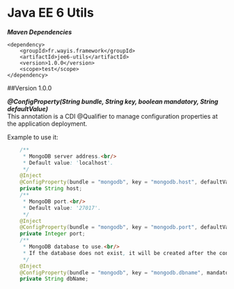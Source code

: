 # Java EE 6 Utils
**_Maven Dependencies_**<br/>
```
<dependency>
    <groupId>fr.wayis.framework</groupId>
    <artifactId>jee6-utils</artifactId>
    <version>1.0.0</version>
    <scope>test</scope>
</dependency>
```
##Version 1.0.0

**_@ConfigProperty(String bundle, String key, boolean mandatory, String defaultValue)_**<br/>
This annotation is a CDI @Qualifier to manage configuration properties at the application deployment.

Example to use it:
```java
    /**
     * MongoDB server address.<br/>
     * Default value: 'localhost'.
     */
    @Inject
    @ConfigProperty(bundle = "mongodb", key = "mongodb.host", defaultValue = "localhost")
    private String host;
    /**
     * MongoDB port.<br/>
     * Default value: '27017'.
     */
    @Inject
    @ConfigProperty(bundle = "mongodb", key = "mongodb.port", defaultValue = "27017")
    private Integer port;
    /**
     * MongoDB database to use.<br/>
     * If the database does not exist, it will be created after the construction of this singleton EJB class
     */
    @Inject
    @ConfigProperty(bundle = "mongodb", key = "mongodb.dbname", mandatory = true)
    private String dbName;
```